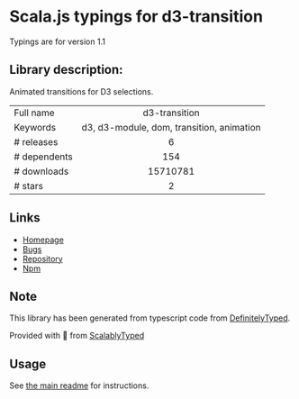 
# Scala.js typings for d3-transition

Typings are for version 1.1

## Library description:
Animated transitions for D3 selections.

|                    |                 |
| ------------------ | :-------------: |
| Full name          | d3-transition |
| Keywords           | d3, d3-module, dom, transition, animation |
| # releases         | 6 |
| # dependents       | 154 |
| # downloads        | 15710781 |
| # stars            | 2 |

## Links
- [Homepage](https://d3js.org/d3-transition/)
- [Bugs](https://github.com/d3/d3-transition/issues)
- [Repository](https://github.com/d3/d3-transition)
- [Npm](https://www.npmjs.com/package/d3-transition)
    


## Note
This library has been generated from typescript code from [DefinitelyTyped](https://definitelytyped.org).

Provided with :purple_heart: from [ScalablyTyped](https://github.com/oyvindberg/ScalablyTyped)

## Usage
See [the main readme](../../readme.md) for instructions.


